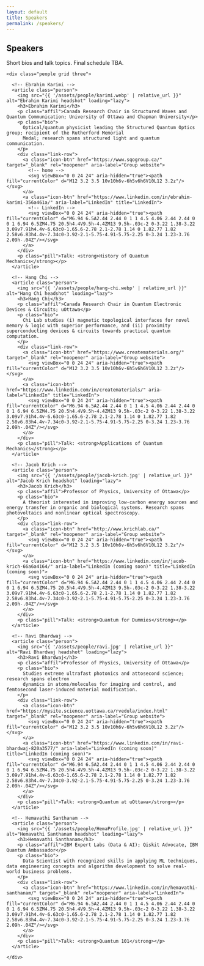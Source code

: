 ```yaml
---
layout: default
title: Speakers
permalink: /speakers/
---
```


<main class="container">
  <section id="speakers" class="card">
    <h2>Speakers</h2>
    <p class="note">Short bios and talk topics. Final schedule TBA.</p>

    <div class="people grid three">

      <!-- Ebrahim Karimi -->
      <article class="person">
        <img src="{{ '/assets/people/karimi.webp' | relative_url }}" alt="Ebrahim Karimi headshot" loading="lazy">
        <h3>Ebrahim Karimi</h3>
        <p class="affil">Canada Research Chair in Structured Waves and Quantum Communication; University of Ottawa and Chapman University</p>
        <p class="bio">
          Optical/quantum physicist leading the Structured Quantum Optics group; recipient of the Rutherford Memorial
          Medal; research spans structured light and quantum communication.
        </p>
        <div class="link-row">
          <a class="icon-btn" href="https://www.sqogroup.ca/" target="_blank" rel="noopener" aria-label="Group website">
            <!-- home -->
            <svg viewBox="0 0 24 24" aria-hidden="true"><path fill="currentColor" d="M12 3.2 3.5 10v10h6v-6h5v6h6V10L12 3.2z"/></svg>
          </a>
          <a class="icon-btn" href="https://www.linkedin.com/in/ebrahim-karimi-356a461a/" aria-label="LinkedIn" title="LinkedIn">
            <!-- LinkedIn -->
            <svg viewBox="0 0 24 24" aria-hidden="true"><path fill="currentColor" d="M6.94 6.5A2.44 2.44 0 1 1 4.5 4.06 2.44 2.44 0 0 1 6.94 6.5ZM4.75 20.5h4.4V9.5h-4.4ZM13 9.5h-.03c-2 0-3.22 1.38-3.22 3.09v7.91h4.4v-6.63c0-1.65.6-2.78 2.1-2.78 1.14 0 1.82.77 1.82 2.58v6.83h4.4v-7.34c0-3.92-2.1-5.75-4.91-5.75-2.25 0-3.24 1.23-3.76 2.09h-.04Z"/></svg>
          </a>
        </div>
        <p class="pill">Talk: <strong>History of Quantum Mechanics</strong></p>
      </article>

      <!-- Hang Chi -->
      <article class="person">
        <img src="{{ '/assets/people/hang-chi.webp' | relative_url }}" alt="Hang Chi headshot" loading="lazy">
        <h3>Hang Chi</h3>
        <p class="affil">Canada Research Chair in Quantum Electronic Devices & Circuits; uOttawa</p>
        <p class="bio">
          Chi Lab studies (i) magnetic topological interfaces for novel memory & logic with superior performance, and (ii) proximity superconducting devices & circuits towards practical quantum computation.
        </p>
        <div class="link-row">
          <a class="icon-btn" href="https://www.creatematerials.org/" target="_blank" rel="noopener" aria-label="Group website">
            <svg viewBox="0 0 24 24" aria-hidden="true"><path fill="currentColor" d="M12 3.2 3.5 10v10h6v-6h5v6h6V10L12 3.2z"/></svg>
          </a>
          <a class="icon-btn" href="https://www.linkedin.com/in/creatematerials/" aria-label="LinkedIn" title="LinkedIn">
            <svg viewBox="0 0 24 24" aria-hidden="true"><path fill="currentColor" d="M6.94 6.5A2.44 2.44 0 1 1 4.5 4.06 2.44 2.44 0 0 1 6.94 6.5ZM4.75 20.5h4.4V9.5h-4.4ZM13 9.5h-.03c-2 0-3.22 1.38-3.22 3.09v7.91h4.4v-6.63c0-1.65.6-2.78 2.1-2.78 1.14 0 1.82.77 1.82 2.58v6.83h4.4v-7.34c0-3.92-2.1-5.75-4.91-5.75-2.25 0-3.24 1.23-3.76 2.09h-.04Z"/></svg>
          </a>
        </div>
        <p class="pill">Talk: <strong>Applications of Quantum Mechanics</strong></p>
      </article>

      <!-- Jacob Krich -->
      <article class="person">
        <img src="{{ '/assets/people/jacob-krich.jpg' | relative_url }}" alt="Jacob Krich headshot" loading="lazy">
        <h3>Jacob Krich</h3>
        <p class="affil">Professor of Physics, University of Ottawa</p>
        <p class="bio">
          A theorist interested in improving low-carbon energy sources and energy transfer in organic and biological systems. Research spans photovoltaics and nonlinear optical spectroscopy.
        </p>
        <div class="link-row">
          <a class="icon-btn" href="http://www.krichlab.ca/" target="_blank" rel="noopener" aria-label="Group website">
            <svg viewBox="0 0 24 24" aria-hidden="true"><path fill="currentColor" d="M12 3.2 3.5 10v10h6v-6h5v6h6V10L12 3.2z"/></svg>
          </a>
          <a class="icon-btn" href="https://www.linkedin.com/in/jacob-krich-66a6a4164/" aria-label="LinkedIn (coming soon)" title="LinkedIn (coming soon)">
            <svg viewBox="0 0 24 24" aria-hidden="true"><path fill="currentColor" d="M6.94 6.5A2.44 2.44 0 1 1 4.5 4.06 2.44 2.44 0 0 1 6.94 6.5ZM4.75 20.5h4.4V9.5h-4.4ZM13 9.5h-.03c-2 0-3.22 1.38-3.22 3.09v7.91h4.4v-6.63c0-1.65.6-2.78 2.1-2.78 1.14 0 1.82.77 1.82 2.58v6.83h4.4v-7.34c0-3.92-2.1-5.75-4.91-5.75-2.25 0-3.24 1.23-3.76 2.09h-.04Z"/></svg>
          </a>
        </div>
        <p class="pill">Talk: <strong>Quantum for Dummies</strong></p>
      </article>

      <!-- Ravi Bhardwaj -->
      <article class="person">
        <img src="{{ '/assets/people/ravi.jpg' | relative_url }}" alt="Ravi Bhardwaj headshot" loading="lazy">
        <h3>Ravi Bhardwaj</h3>
        <p class="affil">Professor of Physics, University of Ottawa</p>
        <p class="bio">
          Studies extreme ultrafast photonics and attosecond science; research spans electron
          dynamics in atoms/molecules for imaging and control, and femtosecond laser-induced material modification.
        </p>
        <div class="link-row">
          <a class="icon-btn" href="https://mysite.science.uottawa.ca/rvedula/index.html" target="_blank" rel="noopener" aria-label="Group website">
            <svg viewBox="0 0 24 24" aria-hidden="true"><path fill="currentColor" d="M12 3.2 3.5 10v10h6v-6h5v6h6V10L12 3.2z"/></svg>
          </a>
          <a class="icon-btn" href="https://www.linkedin.com/in/ravi-bhardwaj-820a3577/" aria-label="LinkedIn (coming soon)" title="LinkedIn (coming soon)">
            <svg viewBox="0 0 24 24" aria-hidden="true"><path fill="currentColor" d="M6.94 6.5A2.44 2.44 0 1 1 4.5 4.06 2.44 2.44 0 0 1 6.94 6.5ZM4.75 20.5h4.4V9.5h-4.4ZM13 9.5h-.03c-2 0-3.22 1.38-3.22 3.09v7.91h4.4v-6.63c0-1.65.6-2.78 2.1-2.78 1.14 0 1.82.77 1.82 2.58v6.83h4.4v-7.34c0-3.92-2.1-5.75-4.91-5.75-2.25 0-3.24 1.23-3.76 2.09h-.04Z"/></svg>
          </a>
        </div>
        <p class="pill">Talk: <strong>Quantum at uOttawa</strong></p>
      </article>

      <!-- Hemavathi Santhanam -->
      <article class="person">
        <img src="{{ '/assets/people/HemaProfile.jpg' | relative_url }}" alt="Hemavathi Santhanam headshot" loading="lazy">
        <h3>Hemavathi Santhanam</h3>
        <p class="affil">IBM Expert Labs (Data & AI); Qiskit Advocate, IBM Quantum Ambassador</p>
        <p class="bio">
          Data Scientist with recognized skills in applying ML techniques, data engineering concepts and algorithm development to solve real-world business problems.
        </p>
        <div class="link-row">
          <a class="icon-btn" href="https://www.linkedin.com/in/hemavathi-santhanam/" target="_blank" rel="noopener" aria-label="LinkedIn">
            <svg viewBox="0 0 24 24" aria-hidden="true"><path fill="currentColor" d="M6.94 6.5A2.44 2.44 0 1 1 4.5 4.06 2.44 2.44 0 0 1 6.94 6.5ZM4.75 20.5h4.4V9.5h-4.4ZM13 9.5h-.03c-2 0-3.22 1.38-3.22 3.09v7.91h4.4v-6.63c0-1.65.6-2.78 2.1-2.78 1.14 0 1.82.77 1.82 2.58v6.83h4.4v-7.34c0-3.92-2.1-5.75-4.91-5.75-2.25 0-3.24 1.23-3.76 2.09h-.04Z"/></svg>
          </a>
        </div>
        <p class="pill">Talk: <strong>Quantum 101</strong></p>
      </article>

    </div>
  </section>
</main>
